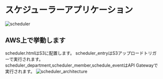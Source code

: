 # スケジューラーアプリケーション
![scheduler](https://user-images.githubusercontent.com/55865542/66189884-bf10b600-e6c5-11e9-96a0-e0e08a009aa7.png)

## AWS上で挙動します
scheduler.htmlはS3に配置します。
scheduler_entryはS3アップロードトリガーで実行されます。
scheduler_department,scheduler_member,schedule_eventはAPI Gatewayで実行されます。
![scheduler_architecture](https://user-images.githubusercontent.com/55865542/66191561-9c809c00-e6c9-11e9-95dc-6bc3163f1084.png)
